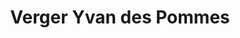 ---
title: "Verger Yvan des Pommes"
url: /saint-joseph-du-lac/verger-yvan-des-pommes/
shop: farm
---